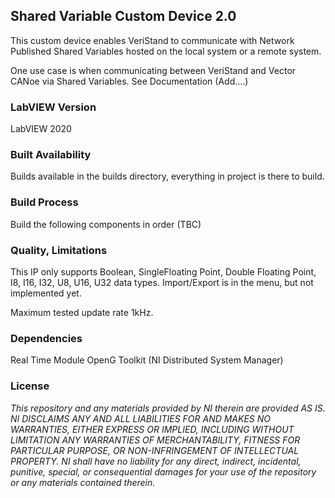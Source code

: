 ## Shared Variable Custom Device 2.0 ##
This custom device enables VeriStand to communicate with Network Published Shared Variables hosted on the local system or a remote system.

One use case is when communicating between VeriStand and Vector CANoe via Shared Variables.
See Documentation (Add....)

### LabVIEW Version ###

LabVIEW 2020

### Built Availability ###

Builds available in the builds directory, everything in project is there to build.

### Build Process ###

Build the following components in order (TBC)

### Quality, Limitations ###

This IP only supports Boolean, SingleFloating Point, Double Floating Point, I8, I16, I32, U8, U16, U32 data types. 
Import/Export is in the menu, but not implemented yet.

Maximum tested update rate 1kHz.

### Dependencies ###

Real Time Module
OpenG Toolkit
(NI Distributed System Manager)

### License ###

*This repository and any materials provided by NI therein are provided AS IS. NI DISCLAIMS ANY AND ALL LIABILITIES FOR AND MAKES NO WARRANTIES, EITHER EXPRESS OR IMPLIED, INCLUDING WITHOUT LIMITATION ANY WARRANTIES OF MERCHANTABILITY, FITNESS FOR  PARTICULAR PURPOSE, OR NON-INFRINGEMENT OF INTELLECTUAL PROPERTY. NI shall have no liability for any direct, indirect, incidental, punitive, special, or consequential damages for your use of the repository or any materials contained therein.*
